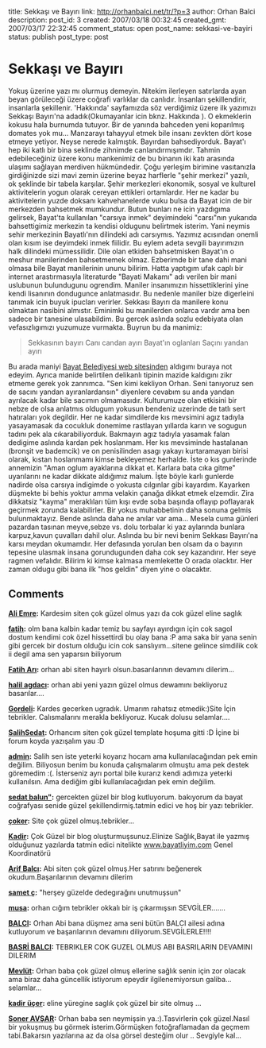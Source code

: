 title: Sekkaşı ve Bayırı
link: http://orhanbalci.net/tr/?p=3
author: Orhan Balci
description: 
post_id: 3
created: 2007/03/18 00:32:45
created_gmt: 2007/03/17 22:32:45
comment_status: open
post_name: sekkasi-ve-bayiri
status: publish
post_type: post

# Sekkaşı ve Bayırı

Yokuş üzerine yazı mı olurmuş demeyin. Nitekim ilerleyen satırlarda ayan beyan görüleceği üzere coğrafi varlıklar da canlıdır. İnsanları şekillendirir, insanlarla şekillenir. 'Hakkında' sayfamızda söz verdiğimiz üzere ilk yazımızı Sekkaşı Bayırı'na adadık(Okumayanlar icin bknz. Hakkında ). O ekmeklerin kokusu hala burnumda tutuyor. Bir de yanında bahceden yeni koparılmış domates yok mu... Manzarayı tahayyul etmek bile insanı zevkten dört kose etmeye yetiyor. Neyse nerede kalmıştık. Bayırdan bahsediyorduk. Bayat'ı hep iki katlı bir bina seklinde zihnimde canlandırmışımdır. Tahmin edebileceğiniz üzere konu mankenimiz de bu binanın iki katı arasında ulaşımı sağlayan merdiven hükmündedir. Çoğu yerleşim birimine vasıtanızla girdiğinizde sizi mavi zemin üzerine beyaz harflerle "şehir merkezi" yazılı, ok şeklinde bir tabela karşılar. Şehir merkezleri ekonomik, sosyal ve kulturel aktivitelerin yogun olarak cereyan ettikleri ortamlardır. Her ne kadar bu aktivitelerin yuzde doksanı kahvehanelerde vuku bulsa da Bayat icin de bir merkezden bahsetmek mumkundur. Butun bunları ne icin yazdıgıma gelirsek, Bayat'ta kullanılan "carsıya inmek" deyimindeki "carsı"nın yukarıda bahsettigimiz merkezin ta kendisi oldugunu belirtmek isterim. Yani neymis sehir merkezinin Bayatlı'nın dilindeki adı carsıymıs. Yazımız acısından onemli olan kısım ise deyimdeki inmek fiilidir. Bu eylem adeta sevgili bayırımızın halk dilindeki mümessilidir. Dile olan etkiden bahsetmisken Bayat'ın o meshur manilerinden bahsetmemek olmaz. Ezberimde bir tane dahi mani olmasa bile Bayat manilerinin ununu bilirim. Hatta yaptıgım ufak caplı bir internet arastırmasıyla literaturde "Bayati Makamı" adı verilen bir mani uslubunun bulundugunu ogrendim. Maniler insanımızın hissettiklerini yine kendi lisanının dondugunce anlatmasıdır. Bu nedenle maniler bize digerleini tanımak icin buyuk ipucları verirler. Sekkası Bayırı da manilere konu olmaktan nasibini almıstır. Eminimki bu manilerden onlarca vardır ama ben sadece bir tanesine ulasabildim. Bu gercek aslında sozlu edebiyata olan vefasızlıgımızı yuzumuze vurmakta. Buyrun bu da manimiz: 

> Sekkasının bayırı Canı candan ayırı Bayat'ın oglanları Saçını yandan ayırı

Bu arada maniyi [Bayat Belediyesi web sitesinden](http://www.bayat.bel.tr/kultur.htm) aldıgımı buraya not edeyim. Ayrıca manide belirtilen delikanlı tipinin mazide kaldıgını zikr etmeme gerek yok zannımca. "Sen kimi kekliyon Orhan. Seni tanıyoruz sen de sacını yandan ayıranlardansın" diyenlere cevabım su anda yandan ayrılacak kadar bile sacımın olmamasıdır. Kulturumuze olan etkisini bir nebze de olsa anlatmıs oldugum yokusun bendeniz uzerinde de tatlı sert hatıraları yok degildir. Her ne kadar simdilerde kıs mevsimini agız tadıyla yasayamasak da cocukluk donemime rastlayan yıllarda karın ve sogugun tadını pek ala cıkarabiliyorduk. Bakmayın agız tadıyla yasamak falan dedigime aslında kardan pek hoslanmam. Her kıs mevsiminde hastalanan (bronşit ve bademcik) ve on penisilinden asagı yakayı kurtaramayan birisi olarak, kıstan hoslanmamı kimse bekleyemez herhalde. İste o kıs gunlerinde annemizin "Aman oglum ayaklarına dikkat et. Karlara bata cıka gitme" uyarılarını ne kadar dikkate aldığımız malum. İşte böyle karlı gunlerde nadirde olsa carsıya indigimde o yokusta cılgınlar gibi kayardım. Kayarken düşmekte bi behis yoktur amma velakin çanağa dikkat etmek elzemdir. Zira dikkatsiz "kayma" meraklıları tüm kışı evde soba başında oflayıp poflayarak geçirmek zorunda kalabilirler. Bir yokus muhabbetinin daha sonuna gelmis bulunmaktayız. Bende aslında daha ne anılar var ama... Mesela cuma günleri pazardan tasınan meyve,sebze vs. dolu torbalar ki yaz aylarında bunlara karpuz,kavun çuvalları dahil olur. Aslında bu bir nevi benim Sekkası Bayırı'na karsı meydan okumamdır. Her defasında yorulan ben olsam da o bayırın tepesine ulasmak insana gorundugunden daha cok sey kazandırır. Her seye ragmen vefalıdır. Bilirim ki kimse kalmasa memlekette O orada olacktır. Her zaman oldugu gibi bana ilk "hos geldin" diyen yine o olacaktır.

## Comments

**[Ali Emre](#3 "2007-03-20 22:40:45"):** Kardesim siten çok güzel olmus yazı da cok güzel eline saglık

**[fatih](#6 "2007-03-20 23:01:08"):** olm bana kalbin kadar temiz bu sayfayı ayırdıgın için cok sagol dostum kendimi cok özel hissettirdi bu olay bana :P ama saka bir yana senin gibi gercek bir dostum olduğu icin cok sanslıyım...sitene gelince simdilik cok ii degil ama sen yaparsın biliyorum

**[Fatih Arı](#10 "2007-03-25 16:38:51"):** orhan abi siten hayırlı olsun.basarılarının devamını dilerim...

**[halil agdacı](#11 "2007-03-31 11:48:36"):** orhan abi yeni yazın güzel olmus dewamını bekliyoruz basarılar....

**[Gordeli](#9 "2007-03-24 00:03:56"):** Kardes gecerken ugradık. Umarım rahatsız etmedik:)Site İçin tebrikler. Calısmalarını merakla bekliyoruz. Kucak dolusu selamlar....

**[SalihSedat](#14 "2007-04-15 13:12:23"):** Orhancım siten çok güzel template hoşuma gitti :D İçine bi forum koyda yazışalım yau :D

**[admin](#15 "2007-04-15 13:18:49"):** Salih sen iste yeterki koyarız hocam ama kullanılacağından pek emin değilim. Biliyosun benim bu konuda çalışmalarım olmuştu ama pek destek göremedim :(. İsterseniz ayrı portal bile kurarız kendi adımıza yeterki kullanılsın. Ama dediğim gibi kullanılacağıdan pek emin değilim.

**[sedat balun"](#17 "2007-05-01 16:46:42"):** gercekten güzel bir blog kutluyorum. bakıyorum da bayat coğrafyası senide güzel şekillendirmiş.tatmin edici ve hoş bir yazı tebrikler.

**[çoker](#18 "2007-05-02 08:11:59"):** Site çok güzel olmuş.tebrikler...

**[Kadir](#19 "2007-05-02 10:51:41"):** Çok Güzel bir blog oluşturmuşsunuz.Elinize Sağlık,Bayat ile yazmış olduğunuz yazılarda tatmin edici nitelikte www.bayatliyim.com Genel Koordinatörü

**[Arif Balcı](#21 "2007-05-04 15:23:48"):** Abi siten çok güzel olmuş.Her satırını beğenerek okudum.Başarılarının devamını dilerim

**[samet ç](#23 "2007-05-11 22:55:03"):** "herşey güzelde dedegırağını unutmuşsun"

**[musa](#24 "2007-06-01 20:32:31"):** orhan cığım tebrikler okkalı bir iş çıkarmışsın SEVGİLER.......

**[BALCI](#26 "2007-06-05 15:48:55"):** Orhan Abi bana düşmez ama seni bütün BALCI ailesi adına kutluyorum ve başarılarının devamını diliyorum.SEVGİLERLE!!!!

**[BASRİ BALCI](#28 "2007-06-21 15:33:50"):** TEBRIKLER COK GUZEL OLMUS ABI BASRILARIN DEVAMINI DILERIM

**[Mevlüt](#32 "2007-07-16 20:19:40"):** Orhan baba çok güzel olmuş ellerine sağlık senin için zor olacak ama biraz daha güncellik istiyorum epeydir ilgilenemiyorsun galiba... selamlar...

**[kadir üçer](#42 "2007-12-16 18:09:07"):** eline yüregine saglık çok güzel bir site olmuş ...

**[Soner AVŞAR](#1006 "2008-09-08 21:17:45"):** Orhan baba sen neymişsin ya.:).Tasvirlerin çok güzel.Nasıl bir yokuşmuş bu görmek isterim.Görmüşken fotoğraflamadan da geçmem tabi.Bakarsın yazılarına az da olsa görsel desteğim olur .. Sevgiyle kal...

